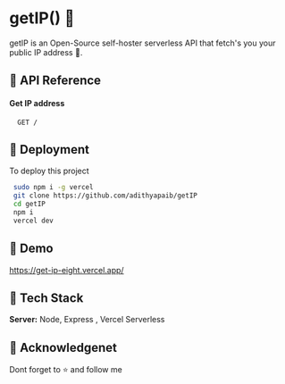 
# getIP() 🔮

getIP is an Open-Source self-hoster serverless API that fetch's you your public IP 
address 🛃.


## 🔬 API Reference

#### Get IP address

```http
  GET /
```


## 🔌 Deployment

To deploy this project 

```bash
 sudo npm i -g vercel
 git clone https://github.com/adithyapaib/getIP
 cd getIP
 npm i 
 vercel dev 
```

  
## 💺 Demo

  https://get-ip-eight.vercel.app/
## 📲 Tech Stack 


**Server:** Node, Express , Vercel Serverless

  
## 🙏 Acknowledgenet
Dont forget to ⭐ and follow me

  